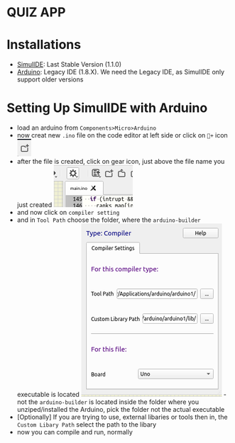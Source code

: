 # QUIZ APP



# Installations
- [SimulIDE](https://simulide.com/p/downloads/): Last Stable Version (1.1.0)
- [Arduino](https://www.arduino.cc/en/software/#legacy-ide-18x): Legacy IDE (1.8.X). We need the Legacy IDE, as SimulIDE only support older versions

# Setting Up SimulIDE with Arduino 
- load an arduino from `Components>Micro>Arduino`
- now creat new `.ino` file on the code editor at left side
    or click on `📁+` icon ![new_file](./imgs/new_file.png)
- after the file is created, click on gear icon, just above the 
  file name you just created ![gear](./imgs/tscreen.png)
- and now click on `compiler setting`
- and in `Tool Path` choose the folder, where the `arduino-builder` executable is located ![compiler](imgs/compiler.png)
      - not the `arduino-builder` is located inside the folder where
        you unziped/installed the Arduino, pick the folder not the actual executable
- [Optionally] If you are trying to use, external libaries or tools
  then in, the `Custom Libary Path` select the path to the libary  
- now you can compile and run, normally



